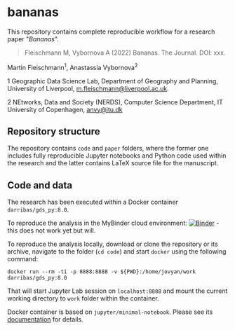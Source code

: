 # bananas

This repository contains complete reproducible workflow for a research paper "*Bananas*".

> Fleischmann M, Vybornova A (2022) Bananas. The Journal. DOI: xxx.

Martin Fleischmann<sup>1</sup>, Anastassia Vybornova<sup>2</sup>

1 Geographic Data Science Lab, Department of Geography and Planning, University of Liverpool, m.fleischmann@liverpool.ac.uk.

2 NEtworks, Data and Society (NERDS), Computer Science Department, IT University of Copenhagen, anvy@itu.dk

## Repository structure

The repository contains `code` and `paper` folders, where the former one includes fully reproducible Jupyter notebooks and Python code used within the research and the latter contains LaTeX source file for the manuscript.

## Code and data

The research has been executed within a Docker container `darribas/gds_py:8.0`.

To reproduce the analysis in the MyBinder cloud environment: [![Binder](https://mybinder.org/badge_logo.svg)](https://mybinder.org/) - this does not work yet but will.

To reproduce the analysis locally, download or clone the repository or its archive, navigate to the folder (`cd code`) and start `docker` using the following command:

```
docker run --rm -ti -p 8888:8888 -v ${PWD}:/home/jovyan/work darribas/gds_py:8.0
```

That will start Jupyter Lab session on `localhost:8888` and mount the current working directory to `work` folder within the container.

Docker container is based on `jupyter/minimal-notebook`. Please see its [documentation](https://jupyter-docker-stacks.readthedocs.io/en/latest/using/selecting.html#jupyter-minimal-notebook) for details.

